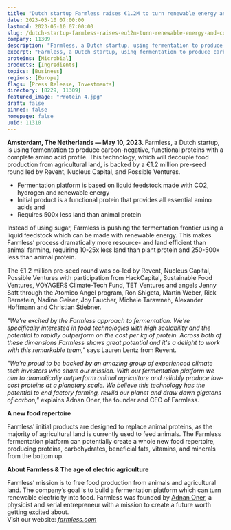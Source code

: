 ```yaml
---
title: "Dutch startup Farmless raises €1.2M to turn renewable energy and CO2 into carbon-negative food ingredients"
date: 2023-05-10 07:00:00
lastmod: 2023-05-10 07:00:00
slug: /dutch-startup-farmless-raises-eu12m-turn-renewable-energy-and-co2-carbon-negative-food
company: 11309
description: "Farmless, a Dutch startup, using fermentation to produce carbon-negative, functional proteins with a complete amino acid profile announces backing by a €1.2 million pre-seed round led by Revent, Nucleus Capital, and Possible Ventures."
excerpt: "Farmless, a Dutch startup, using fermentation to produce carbon-negative, functional proteins with a complete amino acid profile announces backing by a €1.2 million pre-seed round led by Revent, Nucleus Capital, and Possible Ventures."
proteins: [Microbial]
products: [Ingredients]
topics: [Business]
regions: [Europe]
flags: [Press Release, Investments]
directory: [8229, 11309]
featured_image: "Protein 4.jpg"
draft: false
pinned: false
homepage: false
uuid: 11310
---
```

<p><strong>Amsterdam, The Netherlands — May 10, 2023. </strong>Farmless, a Dutch startup, is using fermentation to produce carbon-negative, functional proteins with a complete amino acid profile. This technology, which will decouple food production from agricultural land, is backed by a €1.2 million pre-seed round led by Revent, Nucleus Capital, and Possible Ventures.</p>
<ul>
<li>Fermentation platform is based on liquid feedstock made with CO2, hydrogen and renewable energy</li>
<li>Initial product is a functional protein that provides all essential amino acids and </li>
<li>Requires 500x less land than animal protein</li>
</ul>
<p>Instead of using sugar, Farmless is pushing the fermentation frontier using a liquid feedstock which can be made with renewable energy. This makes Farmless’ process dramatically more resource- and land efficient than animal farming, requiring 10-25x less land than plant protein and 250-500x less than animal protein.</p>
<p>The €1.2 million pre-seed round was co-led by Revent, Nucleus Capital, Possible Ventures with participation from HackCapital, Sustainable Food Ventures, VOYAGERS Climate-Tech Fund, TET Ventures and angels Jenny Saft through the Atomico Angel program, Ron Shigeta, Martin Weber, Rick Bernstein, Nadine Geiser, Joy Faucher, Michele Tarawneh, Alexander Hoffmann and Christian Stiebner.</p>
<p><em>"We're excited by the Farmless approach to fermentation. We're specifically interested in food technologies with high scalability and the potential to rapidly outperform on the cost per kg of protein. Across both of these dimensions Farmless shows great potential and it's a delight to work with this remarkable team,"</em> says Lauren Lentz from Revent.</p>
<p><em>"We’re proud to be backed by an amazing group of experienced climate tech investors who share our mission. With our fermentation platform we aim to dramatically outperform animal agriculture and reliably produce low-cost proteins at a planetary scale. We believe this technology has the potential to end factory farming, rewild our planet and draw down gigatons of carbon," </em>explains Adnan Oner, the founder and CEO of Farmless.</p>
<p><strong>A new food repertoire</strong></p>
<p>Farmless' initial products are designed to replace animal proteins, as the majority of agricultural land is currently used to feed animals. The Farmless fermentation platform can potentially create a whole new food repertoire, producing proteins, carbohydrates, beneficial fats, vitamins, and minerals from the bottom up.</p>
<p><strong>About Farmless & The age of electric agriculture</strong></p>
<p>Farmless’ mission is to free food production from animals and agricultural land. The company’s goal is to build a fermentation platform which can turn renewable electricity into food. Farmless was founded by <a href="https://www.linkedin.com/in/adnanoner/"><u>Adnan Oner</u></a>, a physicist and serial entrepreneur with a mission to create a future worth getting excited about. <br />
Visit our website: <a href="https://farmless.com/"><em><u>farmless.com</u></em></a></p>
